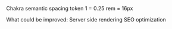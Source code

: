 Chakra semantic spacing token
1 = 0.25 rem = 16px

What could be improved:
Server side rendering
SEO optimization
